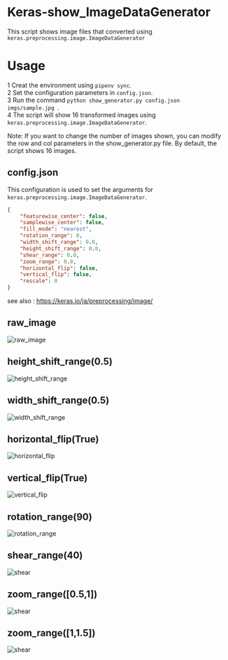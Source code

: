 # Keras-show_ImageDataGenerator
This script shows image files that converted using `keras.preprocessing.image.ImageDataGenerator`

# Usage
1 Creat the environment using `pipenv sync`.  
2 Set the configuration parameters in `config.json`.  
3 Run the command `python show_generator.py config.json imgs/sample.jpg `.  
4 The script will show 16 transformed images using `keras.preprocessing.image.ImageDataGenerator`.

Note: If you want to change the number of images shown, you can modify the row and col parameters in the show_generator.py file. By default, the script shows 16 images.

## config.json

This configuration is used to set the arguments for `keras.preprocessing.image.ImageDataGenerator`.
```json
{
    "featurewise_center": false,
    "samplewise_center": false,
    "fill_mode": "nearest",
    "rotation_range": 0,
    "width_shift_range": 0.0,
    "height_shift_range": 0.0,
    "shear_range": 0.0,
    "zoom_range": 0.0,
    "horizontal_flip": false,
    "vertical_flip": false,
    "rescale": 0
}
```

see also : https://keras.io/ja/preprocessing/image/

## raw_image
![raw_image](https://github.com/takurooo/Keras-show_ImageDataGenerator/blob/images/dog.jpg?raw=true)

## height_shift_range(0.5)
![height_shift_range](https://github.com/takurooo/Keras-show_ImageDataGenerator/blob/images/height_0.5.png?raw=true)

## width_shift_range(0.5)
![width_shift_range](https://github.com/takurooo/Keras-show_ImageDataGenerator/blob/images/widht_0.5.png?raw=true)

## horizontal_flip(True)
![horizontal_flip](https://github.com/takurooo/Keras-show_ImageDataGenerator/blob/images/horizontal_flip.png?raw=true)

## vertical_flip(True)
![vertical_flip](https://github.com/takurooo/Keras-show_ImageDataGenerator/blob/images/vertical_flip.png?raw=true)

## rotation_range(90)
![rotation_range](https://github.com/takurooo/Keras-show_ImageDataGenerator/blob/images/rotation_range_90.png?raw=true)

## shear_range(40)
![shear](https://github.com/takurooo/Keras-show_ImageDataGenerator/blob/images/shear_40.png?raw=true)

## zoom_range([0.5,1])
![shear](https://github.com/takurooo/Keras-show_ImageDataGenerator/blob/images/zoom_0.5_1.png?raw=true)

## zoom_range([1,1.5])
![shear](https://github.com/takurooo/Keras-show_ImageDataGenerator/blob/images/zoom_1_1.5.png?raw=true)
